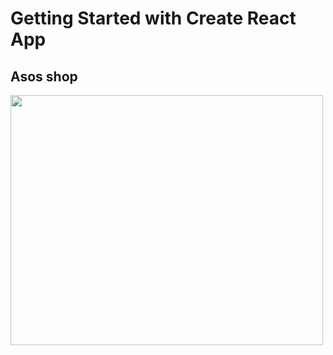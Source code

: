 # Getting Started with Create React App

## Asos shop

<img src="./Components/images/Screenshot_3.png" width="500px" height="400px"/>
